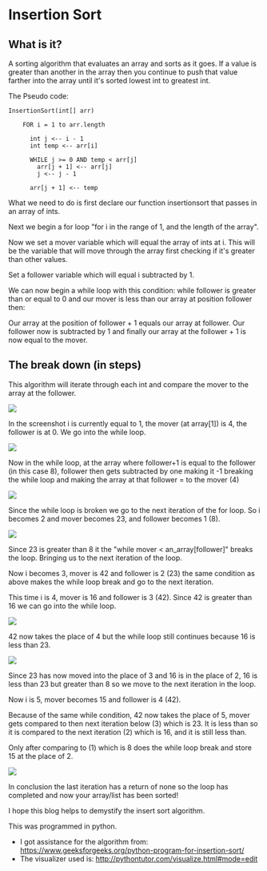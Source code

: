 # Insertion Sort

## What is it?

A sorting algorithm that evaluates an array and sorts as it goes. If a value is greater than another in the array then you continue to push that value farther into the array until it's sorted lowest int to greatest int.

The Pseudo code:
```
InsertionSort(int[] arr)
  
    FOR i = 1 to arr.length
    
      int j <-- i - 1
      int temp <-- arr[i]
      
      WHILE j >= 0 AND temp < arr[j]
        arr[j + 1] <-- arr[j]
        j <-- j - 1
        
      arr[j + 1] <-- temp
```

What we need to do is first declare our function insertionsort that passes in an array of ints.

Next we begin a for loop "for i in the range of 1, and the length of the array".

Now we set a mover variable which will equal the array of ints at i. This will be the variable that will move through the array first checking if it's greater than other values.

Set a follower variable which will equal i subtracted by 1.

We can now begin a while loop with this condition: while follower is greater than or equal to 0 and our mover is less than our array at position follower then:

Our array at the position of follower + 1 equals our array at follower. Our follower now is subtracted by 1 and finally our array at the follower + 1 is now equal to the mover.

## The break down (in steps)

This algorithm will iterate through each int and compare the mover to the array at the follower.

<img src="https://i.imgur.com/4ZRRe0H.png">

In the screenshot i is currently equal to 1, the mover (at array[1]) is 4, the follower is at 0. We go into the while loop.

<img src="https://i.imgur.com/dhOw3BZ.png">

Now in the while loop, at the array where follower+1 is equal to the follower (in this case 8), follower then gets subtracted by one making it -1 breaking the while loop and making the array at that follower = to the mover (4)

<img src="https://i.imgur.com/ATrlfPy.png">

Since the while loop is broken we go to the next iteration of the for loop. So i becomes 2 and mover becomes 23, and follower becomes 1 (8).

<img src="https://i.imgur.com/GXdQ6m6.png">

Since 23 is greater than 8 it the "while mover < an_array[follower]" breaks the loop. Bringing us to the next iteration of the loop.

Now i becomes 3, mover is 42 and follower is 2 (23) the same condition as above makes the while loop break and go to the next iteration.

This time i is 4, mover is 16 and follower is 3 (42). Since 42 is greater than 16 we can go into the while loop.

<img src="https://i.imgur.com/MxmnU6P.png">

42 now takes the place of 4 but the while loop still continues because 16 is less than 23.

<img src="https://i.imgur.com/3rjdvzH.png">

Since 23 has now moved into the place of 3 and 16 is in the place of 2, 16 is less than 23 but greater than 8 so we move to the next iteration in the loop.

Now i is 5, mover becomes 15 and follower is 4 (42).

Because of the same while condition, 42 now takes the place of 5, mover gets compared to then next iteration below (3) which is 23. It is less than so it is compared to the next iteration (2) which is 16, and it is still less than.

Only after comparing to (1) which is 8 does the while loop break and store 15 at the place of 2.

<img src="https://i.imgur.com/TWLmf0B.png">

In conclusion the last iteration has a return of none so the loop has completed and now your array/list has been sorted!

I hope this blog helps to demystify the insert sort algorithm.

This was programmed in python. 

- I got assistance for the algorithm from: https://www.geeksforgeeks.org/python-program-for-insertion-sort/ 
- The visualizer used is: http://pythontutor.com/visualize.html#mode=edit
